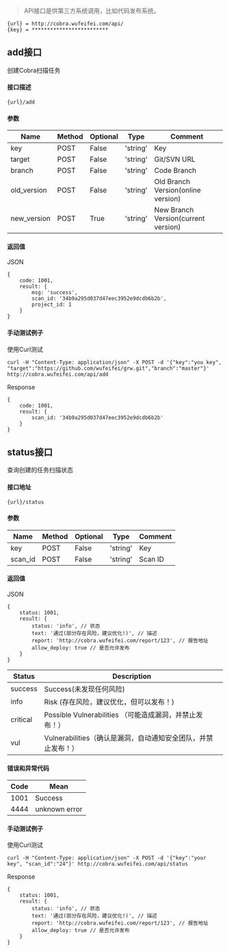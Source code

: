 > API接口是供第三方系统调用，比如代码发布系统。

```
{url} = http://cobra.wufeifei.com/api/
{key} = *************************
```

## add接口
创建Cobra扫描任务

#### 接口描述
```
{url}/add
```

#### 参数
Name | Method | Optional | Type | Comment
---|---|---|---|---
key | POST | False | 'string' | Key
target | POST | False | 'string' | Git/SVN URL
branch | POST | False | 'string' | Code Branch
old_version | POST | False | 'string' | Old Branch Version(online version)
new_version | POST | True | 'string' | New Branch Version(current version)

#### 返回值
JSON
```
{
    code: 1001,
    result: {
        msg: 'success',
        scan_id: '34b9a295d037d47eec3952e9dcdb6b2b',
        project_id: 1
    }
}
```

#### 手动测试例子
使用Curl测试
```
curl -H "Content-Type: application/json" -X POST -d '{"key":"you key", "target":"https://github.com/wufeifei/grw.git","branch":"master"}' http://cobra.wufeifei.com/api/add
```
Response
```
{
    code: 1001,
    result: {
        scan_id: '34b9a295d037d47eec3952e9dcdb6b2b'
    }
}
```

## status接口
查询创建的任务扫描状态

#### 接口地址
```
{url}/status
```

#### 参数
Name | Method | Optional | Type | Comment
---|---|---|---|---
key | POST | False | 'string' | Key
scan_id | POST | False | 'string' | Scan ID

#### 返回值
JSON
```
{
    status: 1001,
    result: {
        status: 'info', // 状态
        text: '通过(部分存在风险，建议优化!)', // 描述
        report: 'http://cobra.wufeifei.com/report/123', // 报告地址
        allow_deploy: true // 是否允许发布
    }
}
```

Status|Description
---|---
success|Success(未发现任何风险)
info|Risk (存在风险，建议优化，但可以发布！)
critical|Possible Vulnerabilities （可能造成漏洞，并禁止发布！）
vul|Vulnerabilities（确认是漏洞，自动通知安全团队，并禁止发布！）

#### 错误和异常代码
Code | Mean
---|---
1001| Success
4444|unknown error

#### 手动测试例子
使用Curl测试
```
curl -H "Content-Type: application/json" -X POST -d '{"key":"your key", "scan_id":"24"}' http://cobra.wufeifei.com/api/status
```
Response
```
{
    status: 1001,
    result: {
        status: 'info', // 状态
        text: '通过(部分存在风险，建议优化!)', // 描述
        report: 'http://cobra.wufeifei.com/report/123', // 报告地址
        allow_deploy: true // 是否允许发布
    }
}
```